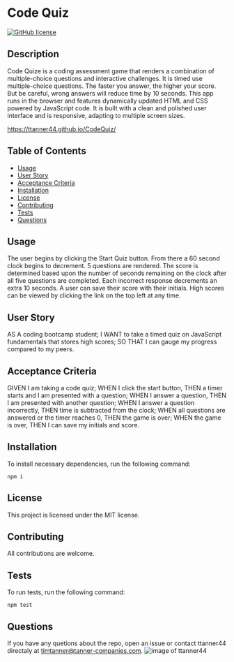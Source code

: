 # Code Quiz
[![GitHub license](https://img.shields.io/badge/license-MIT-Blue.svg)](https://github.com/ttanner44/CodeQuiz)

## Description
Code Quize is a coding assessment game that renders a combination of multiple-choice questions and interactive challenges. It is timed use multiple-choice questions. The faster you answer, the higher your score.  But be careful, wrong answers will reduce time by 10 seconds. This app runs in the browser and features dynamically updated HTML and CSS powered by JavaScript code. It is built with a clean and polished user interface and is responsive, adapting to multiple screen sizes.

https://ttanner44.github.io/CodeQuiz/

## Table of Contents
* [Usage](#Usage)
* [User Story](#User-Story)
* [Acceptance Criteria](#Acceptance-Criteria)
* [Installation](#installation)
* [License](#License)
* [Contributing](#Contributing)
* [Tests](#Tests)
* [Questions](#Questions)

## Usage
The user begins by clicking the Start Quiz button.  From there a 60 second clock begins to decrement.  5 questions are rendered.  The score is determined based upon the number of seconds remaining on the clock after all five questions are completed.  Each incorrect response decrements an extra 10 seconds.  A user can save their score with their initials.  High scores can be viewed by clicking the link on the top left at any time.

## User Story
AS A coding bootcamp student; I WANT to take a timed quiz on JavaScript fundamentals that stores high scores; SO THAT I can gauge my progress compared to my peers.

## Acceptance Criteria
GIVEN I am taking a code quiz; WHEN I click the start button, THEN a timer starts and I am presented with a question; WHEN I answer a question, THEN I am presented with another question; WHEN I answer a question incorrectly, THEN time is subtracted from the clock; WHEN all questions are answered or the timer reaches 0, THEN the game is over; WHEN the game is over, THEN I can save my initials and score.

## Installation
To install necessary dependencies, run the following command:
```
npm i
```

## License
This project is licensed under the MIT license.

## Contributing
All contributions are welcome.

## Tests
To run tests, run the following command:
```
npm test
```

## Questions

If you have any quetions about the repo, open an issue or contact ttanner44 directaly at timtanner@tanner-companies.com.
![image of ttanner44](https://avatars1.githubusercontent.com/u/59519025?s=460&u=7a25d98af8dde14902e2b7e3a3d840fc979b8783&v=4)
